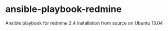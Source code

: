 ansible-playbook-redmine
========================

Ansible playbook for redmine 2.4 installation from source on Ubuntu 13.04
